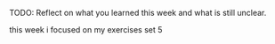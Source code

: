 TODO: Reflect on what you learned this week and what is still unclear.

this week i focused on my exercises
set 5
